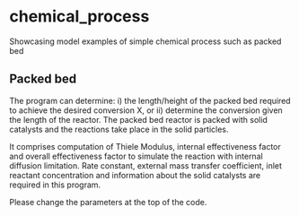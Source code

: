 chemical_process
================
Showcasing model examples of simple chemical process such as packed bed


Packed bed
----------
The program can determine: 
i) the length/height of the packed bed required to achieve the desired conversion X, or ii) determine the conversion given the length of the reactor.
The packed bed reactor is packed with solid catalysts and the reactions take place in the solid particles. 

It comprises computation of Thiele Modulus, internal effectiveness factor and overall effectiveness factor to simulate the reaction with internal diffusion limitation. Rate constant, external mass transfer coefficient, inlet reactant concentration and information about the solid catalysts are required in this program.

Please change the parameters at the top of the code.
